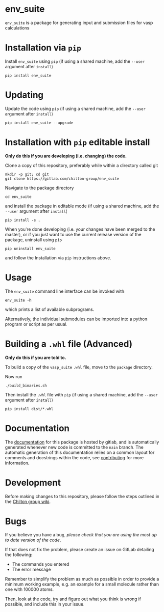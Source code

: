 # env_suite

`env_suite` is a package for generating input and submission files for vasp calculations

# Installation via `pip`

Install `env_suite` using `pip` (if using a shared machine, add the `--user` argument after `install`)

```
pip install env_suite
```

# Updating

Update the code using `pip` (if using a shared machine, add the `--user` argument after `install`)

```
pip install env_suite --upgrade
```

# Installation with `pip` editable install

**Only do this if you are developing (i.e. changing) the code.**

Clone a copy of this repository, preferably while within a directory called git

```
mkdir -p git; cd git
git clone https://gitlab.com/chilton-group/env_suite
```

Navigate to the package directory

```
cd env_suite
```

and install the package in editable mode (if using a shared machine, add the `--user` argument after `install`)

```
pip install -e .
```

When you're done developing (i.e. your changes have been merged to the master), 
or if you just want to use the current release version of the package, uninstall using `pip`

```
pip uninstall env_suite
```

and follow the Installation via `pip` instructions above.

# Usage

The `env_suite` command line interface can be invoked with 

```
env_suite -h
```

which prints a list of available subprograms.

Alternatively, the individual submodules can be imported into a python program or script as per usual.

# Building a `.whl` file (Advanced)

**Only do this if you are told to.**

To build a copy of the `vasp_suite` `.whl` file, move to the `package` directory.

Now run

```
./build_binaries.sh
```

Then install the `.whl` file with `pip` (if using a shared machine, add the `--user` argument after `install`)

```
pip install dist/*.whl
```

# Documentation

The [documentation](https://chilton-group.gitlab.io/vasp_suite/) for this package is hosted by gitlab, and is automatically generated whenever new code is committed to the `main` branch. The automatic generation of this documentation relies on a common layout for comments and docstrings within the code, see [contributing](https://gitlab.com/chilton-group/group-wiki/-/wikis/Contributing:-General) for more information.

# Development

Before making changes to this repository, please follow the steps outlined in the [Chilton group wiki](https://gitlab.com/chilton-group/group-wiki/-/wikis/Contributing:-General).

# Bugs

If you believe you have a bug, *please check that you are using the most up to date version of the code*. 

If that does not fix the problem, please create an issue on GitLab detailing the following:
 - The commands you entered
 - The error message

Remember to simplify the problem as much as possible in order to provide a minimum working example, e.g. an example for a small molecule rather than one with 100000 atoms.

Then, look at the code, try and figure out what you think is wrong if possible, and include this in your issue.
